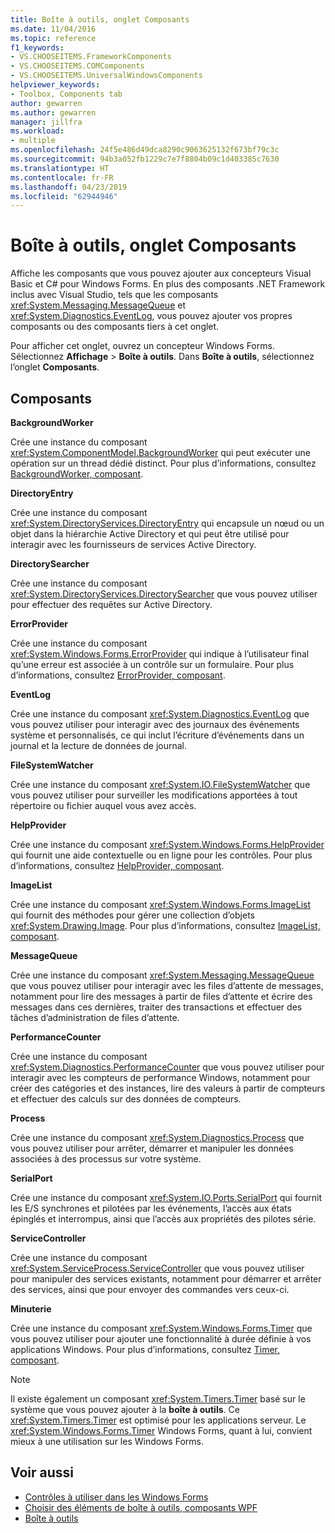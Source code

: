 ```yaml
---
title: Boîte à outils, onglet Composants
ms.date: 11/04/2016
ms.topic: reference
f1_keywords:
- VS.CHOOSEITEMS.FrameworkComponents
- VS.CHOOSEITEMS.COMComponents
- VS.CHOOSEITEMS.UniversalWindowsComponents
helpviewer_keywords:
- Toolbox, Components tab
author: gewarren
ms.author: gewarren
manager: jillfra
ms.workload:
- multiple
ms.openlocfilehash: 24f5e486d49dca8290c9063625132f673bf79c3c
ms.sourcegitcommit: 94b3a052fb1229c7e7f8804b09c1d403385c7630
ms.translationtype: HT
ms.contentlocale: fr-FR
ms.lasthandoff: 04/23/2019
ms.locfileid: "62944946"
---
```

# <a name="toolbox-components-tab"></a>Boîte à outils, onglet Composants

Affiche les composants que vous pouvez ajouter aux concepteurs Visual Basic et C# pour Windows Forms. En plus des composants .NET Framework inclus avec Visual Studio, tels que les composants <xref:System.Messaging.MessageQueue> et <xref:System.Diagnostics.EventLog>, vous pouvez ajouter vos propres composants ou des composants tiers à cet onglet.

Pour afficher cet onglet, ouvrez un concepteur Windows Forms. Sélectionnez **Affichage** > **Boîte à outils**. Dans **Boîte à outils**, sélectionnez l’onglet **Composants**.

## <a name="components"></a>Composants

**BackgroundWorker**

Crée une instance du composant <xref:System.ComponentModel.BackgroundWorker> qui peut exécuter une opération sur un thread dédié distinct. Pour plus d’informations, consultez [BackgroundWorker, composant](/dotnet/framework/winforms/controls/backgroundworker-component).

**DirectoryEntry**

Crée une instance du composant <xref:System.DirectoryServices.DirectoryEntry> qui encapsule un nœud ou un objet dans la hiérarchie Active Directory et qui peut être utilisé pour interagir avec les fournisseurs de services Active Directory.

**DirectorySearcher**

Crée une instance du composant <xref:System.DirectoryServices.DirectorySearcher> que vous pouvez utiliser pour effectuer des requêtes sur Active Directory.

**ErrorProvider**

Crée une instance du composant <xref:System.Windows.Forms.ErrorProvider> qui indique à l’utilisateur final qu’une erreur est associée à un contrôle sur un formulaire. Pour plus d’informations, consultez [ErrorProvider, composant](/dotnet/framework/winforms/controls/errorprovider-component-windows-forms).

**EventLog**

Crée une instance du composant <xref:System.Diagnostics.EventLog> que vous pouvez utiliser pour interagir avec des journaux des événements système et personnalisés, ce qui inclut l’écriture d’événements dans un journal et la lecture de données de journal.

**FileSystemWatcher**

Crée une instance du composant <xref:System.IO.FileSystemWatcher> que vous pouvez utiliser pour surveiller les modifications apportées à tout répertoire ou fichier auquel vous avez accès.

**HelpProvider**

Crée une instance du composant <xref:System.Windows.Forms.HelpProvider> qui fournit une aide contextuelle ou en ligne pour les contrôles. Pour plus d’informations, consultez [HelpProvider, composant](/dotnet/framework/winforms/controls/helpprovider-component-windows-forms).

**ImageList**

Crée une instance du composant <xref:System.Windows.Forms.ImageList> qui fournit des méthodes pour gérer une collection d’objets <xref:System.Drawing.Image>. Pour plus d’informations, consultez [ImageList, composant](/dotnet/framework/winforms/controls/imagelist-component-windows-forms).

**MessageQueue**

Crée une instance du composant <xref:System.Messaging.MessageQueue> que vous pouvez utiliser pour interagir avec les files d’attente de messages, notamment pour lire des messages à partir de files d’attente et écrire des messages dans ces dernières, traiter des transactions et effectuer des tâches d’administration de files d’attente.

**PerformanceCounter**

Crée une instance du composant <xref:System.Diagnostics.PerformanceCounter> que vous pouvez utiliser pour interagir avec les compteurs de performance Windows, notamment pour créer des catégories et des instances, lire des valeurs à partir de compteurs et effectuer des calculs sur des données de compteurs.

**Process**

Crée une instance du composant <xref:System.Diagnostics.Process> que vous pouvez utiliser pour arrêter, démarrer et manipuler les données associées à des processus sur votre système.

**SerialPort**

Crée une instance du composant <xref:System.IO.Ports.SerialPort> qui fournit les E/S synchrones et pilotées par les événements, l’accès aux états épinglés et interrompus, ainsi que l’accès aux propriétés des pilotes série.

**ServiceController**

Crée une instance du composant <xref:System.ServiceProcess.ServiceController> que vous pouvez utiliser pour manipuler des services existants, notamment pour démarrer et arrêter des services, ainsi que pour envoyer des commandes vers ceux-ci.

**Minuterie**

Crée une instance du composant <xref:System.Windows.Forms.Timer> que vous pouvez utiliser pour ajouter une fonctionnalité à durée définie à vos applications Windows. Pour plus d’informations, consultez [Timer, composant](/dotnet/framework/winforms/controls/timer-component-windows-forms).

> [!NOTE]
> Il existe également un composant <xref:System.Timers.Timer> basé sur le système que vous pouvez ajouter à la **boîte à outils**. Ce <xref:System.Timers.Timer> est optimisé pour les applications serveur. Le <xref:System.Windows.Forms.Timer> Windows Forms, quant à lui, convient mieux à une utilisation sur les Windows Forms.

## <a name="see-also"></a>Voir aussi

- [Contrôles à utiliser dans les Windows Forms](/dotnet/framework/winforms/controls/controls-to-use-on-windows-forms)
- [Choisir des éléments de boîte à outils, composants WPF](choose-toolbox-items-wpf-components.md)
- [Boîte à outils](../../ide/reference/toolbox.md)
